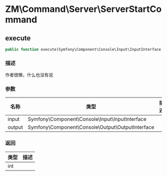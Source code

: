 # ZM\Command\Server\ServerStartCommand

## execute

```php
public function execute(Symfony\Component\Console\Input\InputInterface $input, Symfony\Component\Console\Output\OutputInterface $output): int
```

### 描述

作者很懒，什么也没有说

### 参数

| 名称 | 类型 | 描述 |
| -------- | ---- | ----------- |
| input | Symfony\Component\Console\Input\InputInterface |  |
| output | Symfony\Component\Console\Output\OutputInterface |  |

### 返回

| 类型 | 描述 |
| ---- | ----------- |
| int |  |
